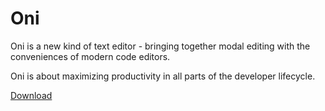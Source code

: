 # Oni

Oni is a new kind of text editor - bringing together modal editing with the conveniences of modern code editors.

Oni is about maximizing productivity in all parts of the developer lifecycle.

[Download](https://github.com/onivim/oni/releases)
